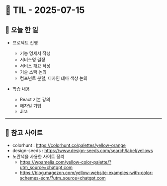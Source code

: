 # 📅 TIL - 2025-07-15

## 📌 오늘 한 일
- 프로젝트 진행
  - 기능 명세서 작성
  - 서비스명 결정
  - 서비스 개요 작성
  - 기술 스택 논의
  - 컴포넌트 분할, 디자인 테마 색상 논의

- 학습 내용
  - React 기본 강의
  - 애자일 기법
  - Jira


---

## 📖 참고 사이트
- colorhunt : https://colorhunt.co/palettes/yellow-orange
- design-seeds : https://www.design-seeds.com/search/label/yellows
- 노란색을 사용한 사이트 정리
  - https://wpamelia.com/yellow-color-palette/?utm_source=chatgpt.com
  - https://blog.magezon.com/yellow-website-examples-with-color-schemes-ecm/?utm_source=chatgpt.com

